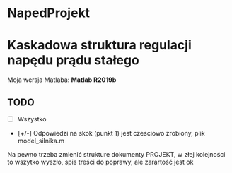 # NapedProjekt
# Kaskadowa struktura regulacji napędu prądu stałego

Moja wersja Matlaba: <b>  Matlab R2019b</b>

<h2> TODO </h2>

- [ ] Wszystko
- [+/-] Odpowiedzi na skok (punkt 1) jest czesciowo zrobiony, plik model_silnika.m

Na pewno trzeba zmienić strukture dokumenty PROJEKT, w złej kolejności to wszytko wyszło, spis treści do poprawy, ale zarartość jest ok